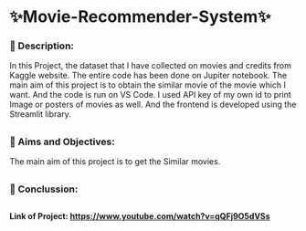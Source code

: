 #  ✨Movie-Recommender-System✨
### 📍 Description:
In this Project, the dataset that I have collected on movies and credits from Kaggle website. The entire code has been done on Jupiter notebook. The main aim of this project is to obtain the similar movie of the movie which I want.  And the code is run on VS Code. I used API key of my own id to print Image or posters of movies as well. And the frontend is developed using the Streamlit library.
##
### 📍 Aims and Objectives:
The main aim of this project is to get the Similar movies.
##
### 📍 Conclussion:


##
#### Link of Project: https://www.youtube.com/watch?v=qQFj9O5dVSs
